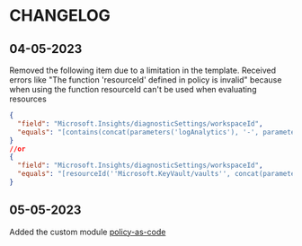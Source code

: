 # CHANGELOG

## 04-05-2023

Removed the following item due to a limitation in the template. Received errors like "The function 'resourceId' defined in policy is invalid" because when using the function resourceId can't be used when evaluating resources

```json
{
  "field": "Microsoft.Insights/diagnosticSettings/workspaceId",
  "equals": "[contains(concat(parameters('logAnalytics'), '-', parameters('environment')))]"
}
//or
{
  "field": "Microsoft.Insights/diagnosticSettings/workspaceId",
  "equals": "[resourceId(''Microsoft.KeyVault/vaults'', concat(parameters('logAnalytics'), '-', parameters('environment')))]"
}
```

## 05-05-2023

Added the custom module [policy-as-code](https://registry.terraform.io/modules/gettek/policy-as-code/azurerm/latest)
